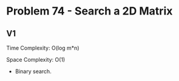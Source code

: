 # Problem 74 - Search a 2D Matrix

## V1

Time Complexity: O(log m*n)

Space Complexity: O(1)

- Binary search.

